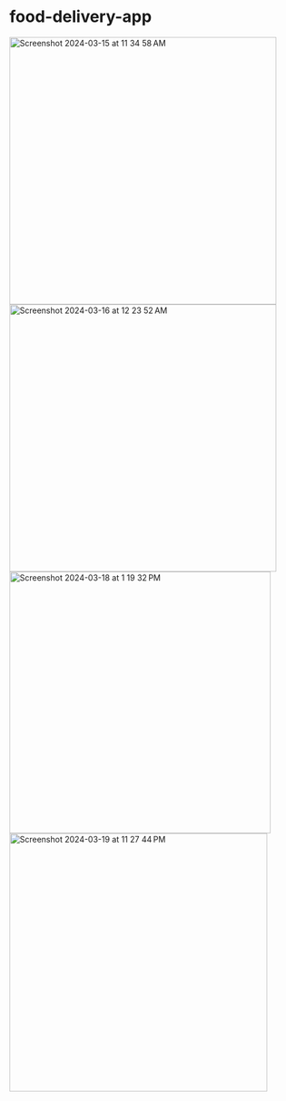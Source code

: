 # food-delivery-app


<img width="470" alt="Screenshot 2024-03-15 at 11 34 58 AM" src="https://github.com/dcod3i/food-delivery-app/assets/13497770/9648e9d1-4719-4d78-b5a1-d875d12aea6c">

<img width="470" alt="Screenshot 2024-03-16 at 12 23 52 AM" src="https://github.com/dcod3i/food-delivery-app/assets/13497770/ce27ecf4-b3f5-4b0f-83db-7690dd31ce88">

<img width="460" alt="Screenshot 2024-03-18 at 1 19 32 PM" src="https://github.com/dcod3i/food-delivery-app/assets/13497770/49238771-b3a0-4379-9369-fc326cf85dbb">

<img width="454" alt="Screenshot 2024-03-19 at 11 27 44 PM" src="https://github.com/dcod3i/food-delivery-app/assets/13497770/e1fb06dd-0a8a-4369-b78d-91ada6c27d67">

